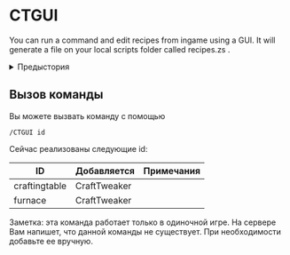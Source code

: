 # CTGUI

You can run a command and edit recipes from ingame using a GUI. It will generate a file on your local scripts folder called recipes.zs .

<details><summary>Предыстория</summary> Некоторые люди не оценивают текстовые редакторы. Даже использование подсветки синтаксиса их не удовлетворяет. Они хотят GUI (графический пользовательский интерфейс).  
Для этого, Jared, покорный слуга лорда Ellpeck из дома пингвина, законного наследника трона молочного коктейля, короля семи королевств Германии, ройнаров и первых людей, матери пингвинов, моддера великих промерзших равнин, несломленного разрушителя модов, снизошел до нас из Maven, великой библиотеки запрещенных премудростей и богохульства, чтобы поделиться своими великими знаниями с человечеством по настоянию BBoldt, путешественника по королевствам, убийцы великого Ничего, автора Necrochodu. К сожалению, мы еще не в состоянии расшифровать случайную забастовку, откуда он пришел, поэтому вместо этого он решил пойти на более простую форму помощи, дав людям, обладающим силой управлять законами вселенной (которых также называют `операторами` или `админами`), магическое окно внутри игры, в которую они любят играть, и менять основы этой ложной реальности с его помощью. </details>

## Вызов команды

Вы можете вызвать команду с помощью

    /CTGUI id
    

Сейчас реализованы следующие id:

| ID            | Добавляется  | Примечания |
| ------------- | ------------ | ---------- |
| craftingtable | CraftTweaker |            |
| furnace       | CraftTweaker |            |

Заметка: эта команда работает только в одиночной игре. На сервере Вам напишет, что данной команды не существует. При необходимости добавьте ее вручную.
